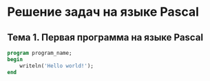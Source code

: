 # Решение задач на языке Pascal

## Тема 1. Первая программа на языке Pascal


``` Pascal
program program_name;
begin
	writeln('Hello world!');
end
```